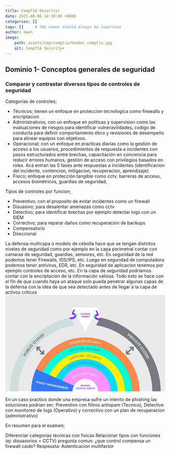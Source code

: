 ```yaml
---
title: CompTIA Security+
date: 2025-08-06 14:10:00 +0800
categories: []
tags: []     # TAG names should always be lowercase
author: owen
image:
    path: assets/img/comptia/header_comptia.jpg
    alt: CompTIA Security+
---
```


## Dominio 1- Conceptos generales de seguridad ##

### Comparar y contrastar diversos tipos de controles de seguridad ###

Categorías de controles;
- Técnicos; tienen un enfoque en proteccion tecnologica como firewalls y encriptacion
- Administrativos; con un enfoque en politicas y supervision como las evaluaciones de riesgos para identificar vulneravilidades, codigo de conducta para definir comportamiento ético y revisiones de desempeño para alinear equipos con objetivos.
- Operacional; con un enfoque en practicas diarias como la gestión de acceso a los usuarios, procedimientos de respuesta a incidentes con pasos estructurados entre brechas, capacitación en conciencia para reducir errores humanos, gestión de acceso con privilegios basados en roles. Acá entran las 5 fases ante respuestas a incidentes (identificacion del incidente, contencion, mitigacion, recuperacion, aprendizaje)
- Físico; enfoque en protección tangible como cctv, barreras de acceso, accesos biométricos, guardias de seguridad, 

Tipos de controles por funcion;
+ Preventivo; con el proposito de evitar incidentes como un firewall
+ Disuasivo; para desalentar amenazas como cctv 
+ Detectivo; para identificar brechas por ejemplo detectar logs con un SIEM
+ Correctivo; para reparar daños como recuperacion de backups
+ Compensatorio
+ Direccional

La defensa multicapa o modelo de cebolla hace que se tengan distintos niveles de seguridad como por ejemplo en la capa perimetral contar con camaras de seguridad, guardias, sensores, etc. En seguridad de la red podemos tener Firewalls, IDS/IPS, etc. Luego en seguridad de computadora podemos tener antivirus, EDR, etc. En seguridad de aplicacion tenemos por ejemplo controles de acceso, etc. En la capa de seguridad podríamos contar con la encriptación de la información valiosa. Todo esto se hace con el fin de que cuando haya un ataque solo pueda penetrar algunas capas de la defensa con la idea de que sea detectado antes de llegar a la capa de activos críticos
![untitled](/assets/img/comptia/comptia2.jpg)

En un caso practico donde una empresa sufre un intento de phishing las soluciones podrian ser;
Preventivo con filtros antispam (Tecnico), Detective con monitoreo de logs (Operativo) y correctivo con un plan de recuperacion (administrativo)


En resumen para el examen;

Diferenciar categorias tecnicas con fisicas
Relacionar tipos con funciones (ej: disuasorios = CCTV)
pregunta comun: ¿que control compensa un firewall caido? Respeusta: Autenticacion multifactor